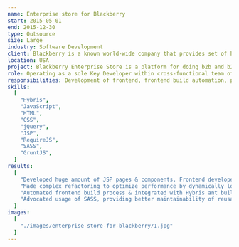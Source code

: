 ```yaml
---
name: Enterprise store for Blackberry
start: 2015-05-01
end: 2015-12-30
type: Outsource
size: Large
industry: Software Development
client: Blackberry is a known world-wide company that provides set of hardware and software to inspire the success of millions of customers around the world. It is committed to offering the best tools for communication and social collaboration and working towards minimizing environmental impact.
location: USA
project: Blackberry Enterprise Store is a platform for doing b2b and b2c business. Solution built with large scaled Hybris plattform, with default storefront frontend shipped, with heavily customizable jQuery scripts, styles and dynamic components, with the focus on high quality & stability of the plattform.
role: Operating as a sole Key Developer within cross-functional team of 8 people.
responsibilities: Development of frontend, frontend build automation, performance optimization.
skills:
  [
    "Hybris",
    "JavaScript",
    "HTML",
    "CSS",
    "jQuery",
    "JSP",
    "RequireJS",
    "SASS",
    "GruntJS",
  ]
results:
  [
    "Developed huge amount of JSP pages & components. Frontend developemnt made mostly with jQuery shared scripts and HTML markup transformed into JSP syntax.",
    "Made complex refactoring to optimize performance by dynamically loading dependencies with RequireJS.",
    "Automated frontend build process & integrated with Hybris ant build.",
    "Advocated usage of SASS, providing better maintainability of reusable styles.",
  ]
images:
  [
    "./images/enterprise-store-for-blackberry/1.jpg"
  ]
---
```


